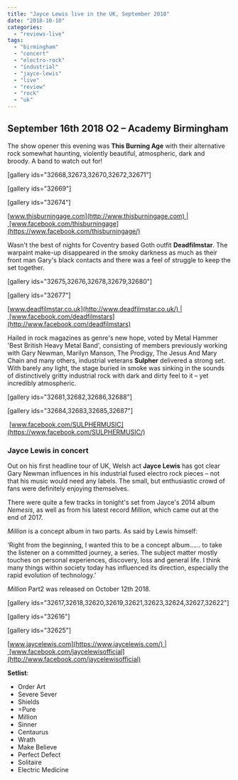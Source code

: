 ```yaml
---
title: "Jayce Lewis live in the UK, September 2018"
date: "2018-10-10"
categories: 
  - "reviews-live"
tags: 
  - "birmingham"
  - "concert"
  - "electro-rock"
  - "industrial"
  - "jayce-lewis"
  - "live"
  - "review"
  - "rock"
  - "uk"
---
```


## September 16th 2018 O2 – Academy Birmingham

The show opener this evening was **This Burning Age** with their alternative rock somewhat haunting, violently beautiful, atmospheric, dark and broody. A band to watch out for!  

\[gallery ids="32668,32673,32670,32672,32671"\]

\[gallery ids="32669"\]

\[gallery ids="32674"\]

[www.thisburningage.com](http://www.thisburningage.com) | [www.facebook.com/thisburningage](https://www.facebook.com/thisburningage/)

Wasn't the best of nights for Coventry based Goth outfit **Deadfilmstar**. The warpaint make-up disappeared in the smoky darkness as much as their front man Gary's black contacts and there was a feel of struggle to keep the set together.

\[gallery ids="32675,32676,32678,32679,32680"\]

\[gallery ids="32677"\]

[www.deadfilmstar.co.uk](http://www.deadfilmstar.co.uk/) | [www.facebook.com/deadfilmstars](http://www.facebook.com/deadfilmstars)

Hailed in rock magazines as genre's new hope, voted by Metal Hammer 'Best British Heavy Metal Band', consisting of members previously working with Gary Newman, Marilyn Manson, The Prodigy, The Jesus And Mary Chain and many others, industrial veterans **Sulpher** delivered a strong set. With barely any light, the stage buried in smoke was sinking in the sounds of distinctively gritty industrial rock with dark and dirty feel to it – yet incredibly atmospheric.

\[gallery ids="32681,32682,32686,32688"\]

\[gallery ids="32684,32683,32685,32687"\]

 [www.facebook.com/SULPHERMUSIC](https://www.facebook.com/SULPHERMUSIC/)

### Jayce Lewis in concert

Out on his first headline tour of UK, Welsh act **Jayce Lewis** has got clear Gary Newman influences in his industrial fused electro rock pieces – not that his music would need any labels. The small, but enthusiastic crowd of fans were definitely enjoying themselves.

There were quite a few tracks in tonight's set from Jayce's 2014 album _Nemesis_, as well as from his latest record _Million_, which came out at the end of 2017.

_Million_ is a concept album in two parts. As said by Lewis himself:

‘Right from the beginning, I wanted this to be a concept album…… to take the listener on a committed journey, a series. The subject matter mostly touches on personal experiences, discovery, loss and general life. I think many things within society today has influenced its direction, especially the rapid evolution of technology.’

_Million_ Part2 was released on October 12th 2018.

\[gallery ids="32617,32618,32620,32619,32621,32623,32624,32627,32622"\]

\[gallery ids="32616"\]

\[gallery ids="32625"\]

[www.jaycelewis.com](https://www.jaycelewis.com/) | [www.facebook.com/jaycelewisofficial](http://www.facebook.com/jaycelewisofficial)

**Setlist**:

- Order Art
- Severe Sever
- Shields
- \=Pure
- Million
- Sinner
- Centaurus
- Wrath
- Make Believe
- Perfect Defect
- Solitaire
- Electric Medicine

